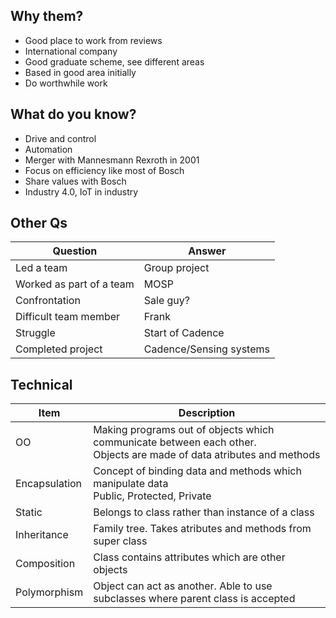 ## Why them?
 - Good place to work from reviews
 - International company
 - Good graduate scheme, see different areas
 - Based in good area initially
 - Do worthwhile work

## What do you know?
 - Drive and control
 - Automation
 - Merger with Mannesmann Rexroth in 2001
 - Focus on efficiency like most of Bosch
 - Share values with Bosch
 - Industry 4.0, IoT in industry

## Other Qs
|Question|Answer|
|---|---|
|Led a team|Group project|
|Worked as part of a team|MOSP|
|Confrontation|Sale guy?|
|Difficult team member|Frank|
|Struggle|Start of Cadence|
|Completed project|Cadence/Sensing systems|

## Technical
|Item|Description|
|---|---|
|OO|Making programs out of objects which communicate between each other.<br>   Objects are made of data atributes and methods|
|Encapsulation|Concept of binding data and methods which manipulate data<br>Public, Protected, Private|
|Static|Belongs to class rather than instance of a class|
|Inheritance|Family tree. Takes atributes and methods from super class|
|Composition|Class contains attributes which are other objects|
|Polymorphism|Object can act as another. Able to use subclasses where parent class is accepted|
